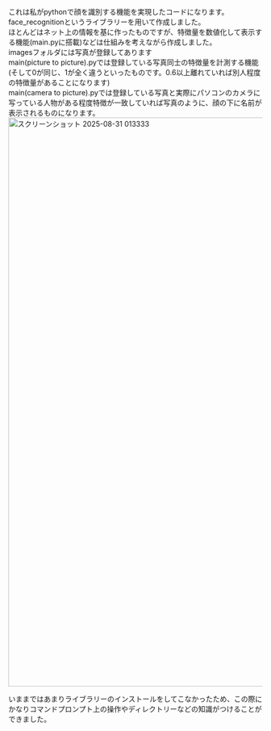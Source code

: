これは私がpythonで顔を識別する機能を実現したコードになります。  
face_recognitionというライブラリーを用いて作成しました。  
ほとんどはネット上の情報を基に作ったものですが、特徴量を数値化して表示する機能(main.pyに搭載)などは仕組みを考えながら作成しました。  
imagesフォルダには写真が登録してあります  
main(picture to picture).pyでは登録している写真同士の特徴量を計測する機能(そして0が同じ、1が全く違うといったものです。0.6以上離れていれば別人程度の特徴量があることになります)  
main(camera to picture).pyでは登録している写真と実際にパソコンのカメラに写っている人物がある程度特徴が一致していれば写真のように、顔の下に名前が表示されるものになります。  
<img width="1764" height="1127" alt="スクリーンショット 2025-08-31 013333" src="https://github.com/user-attachments/assets/a5999278-aebe-4eca-a165-1580a28c1e06" />  
  
いままではあまりライブラリーのインストールをしてこなかったため、この際にかなりコマンドプロンプト上の操作やディレクトリーなどの知識がつけることができました。
